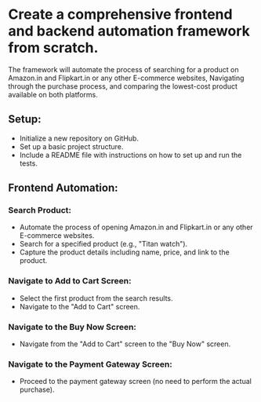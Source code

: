 # Create a comprehensive frontend and backend automation framework from scratch.

The framework will automate the process of searching for a product on
Amazon.in and Flipkart.in or any other E-commerce websites, Navigating through the
purchase process, and comparing the lowest-cost product available on both platforms.

## Setup:
- Initialize a new repository on GitHub.
- Set up a basic project structure.
- Include a README file with instructions on how to set up and run the tests.


## Frontend Automation:
### Search Product:
- Automate the process of opening Amazon.in and Flipkart.in
or any other E-commerce websites.
- Search for a specified product (e.g., "Titan watch").
- Capture the product details including name, price, and
link to the product.
### Navigate to Add to Cart Screen:
- Select the first product from the search results.
- Navigate to the "Add to Cart" screen.
### Navigate to the Buy Now Screen:
- Navigate from the "Add to Cart" screen to the "Buy Now" screen.
### Navigate to the Payment Gateway Screen:
- Proceed to the payment gateway screen (no need to
perform the actual purchase).
